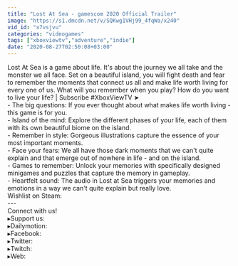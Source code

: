```yaml
---
title: "Lost At Sea - gamescom 2020 Official Trailer"
image: "https://s1.dmcdn.net/v/SQKwg1VHj99_4fqWa/x240"
vid_id: "x7vsjvu"
categories: "videogames"
tags: ["xboxviewtv","adventure","indie"]
date: "2020-08-27T02:50:08+03:00"
---
```

Lost At Sea is a game about life. It's about the journey we all take and the monster we all face. Set on a beautiful island, you will fight death and fear to remember the moments that connect us all and make life worth living for every one of us. What will you remember when you play? How do you want to live your life? | Subscribe #XboxViewTV ➤   <br>- The big questions: If you ever thought about what makes life worth living - this game is for you.  <br>- Island of the mind: Explore the different phases of your life, each of them with its own beautiful biome on the island.  <br>- Remember in style: Gorgeous illustrations capture the essence of your most important moments.  <br>- Face your fears: We all have those dark moments that we can't quite explain and that emerge out of nowhere in life - and on the island.  <br>- Games to remember: Unlock your memories with specifically designed minigames and puzzles that capture the memory in gameplay.  <br>- Heartfelt sound: The audio in Lost at Sea triggers your memories and emotions in a way we can't quite explain but really love.  <br>Wishlist on Steam:   <br>---  <br>Connect with us!  <br>▸Support us:   <br>▸Dailymotion:   <br>▸Facebook:   <br>▸Twitter:   <br>▸Twitch:   <br>▸Web: 
